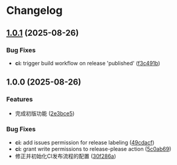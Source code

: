 # Changelog

## [1.0.1](https://github.com/bosens-China/Reverb/compare/xiaosheng-v1.0.0...xiaosheng-v1.0.1) (2025-08-26)


### Bug Fixes

* **ci:** trigger build workflow on release 'published' ([f3c491b](https://github.com/bosens-China/Reverb/commit/f3c491b55a3cfb53183c14c36ae01d605e0ab2c5))

## 1.0.0 (2025-08-26)


### Features

* 完成初版功能 ([2e3bce5](https://github.com/bosens-China/Reverb/commit/2e3bce5afe8dadb05ddabe42ed93ba6bad122ebe))


### Bug Fixes

* **ci:** add issues permission for release labeling ([49cdacf](https://github.com/bosens-China/Reverb/commit/49cdacf3e711d2f0e8b08746d0a63db9c78aff87))
* **ci:** grant write permissions to release-please action ([5c0ab69](https://github.com/bosens-China/Reverb/commit/5c0ab699296b2d4116a82db382f9f454f406f486))
* 修正并初始化CI发布流程的配置 ([30f286a](https://github.com/bosens-China/Reverb/commit/30f286ab037a903fce45dfd7ee78361f4a712565))
